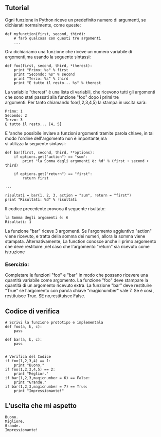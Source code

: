 Tutorial
--------

Ogni funzione in Python riceve un predefinito numero di argumenti, se dichiarati normalmente, come queste:

	def myfunction(first, second, third):
	    # farò qualcosa con questi tre argomenti
	    ...

Ora dichiariamo una funzione che riceve un numero variabile di argomenti,ma usando la seguente sintassi:

	def foo(first, second, third, *therest):
	    print "Primo: %s" % first
	    print "Secondo: %s" % second
	    print "Terzo: %s" % third
	    print "E tutto il resto... %s" % therest

La variabile "therest"  è una lista di variabili, che  ricevono tutti gli argomenti che sono stati passati alla funzione "foo" dopo i primi tre<br> 
argomenti. Per tanto chiamando foo(1,2,3,4,5) la stampa in uscita sarà:

	Primo: 1
	Secondo: 2
	Terzo: 3
	E tutto il resto... [4, 5]

E 'anche possibile inviare a funzioni argomenti  tramite parola  chiave, in tal modo  l'ordine dell'argomento non è importante,ma <br>
si utilizza la seguente sintassi: 

	def bar(first, second, third, **options):
	    if options.get("action") == "sum":
	        print "la Somma degli argomenti è: %d" % (first + second + third)
	
	    if options.get("return") == "first":
	        return first
	
	...

	risultati = bar(1, 2, 3, action = "sum", return = "first")
	print "Risultati: %d" % risultati
	
Il codice precedente provoca il seguente risultato:

	la Somma degli argomenti è: 6
	Risultati: 1

La funzione "bar" riceve 3 argomenti. Se l'argomento aggiuntivo "action" viene  ricevuto, e tratta della somma dei numeri, allora la somma viene<br> stampata. Alternativamente, La function conosce anche il primo argomento che deve restituire ,nel caso che l'argomento "return" sia ricevuto come istruzione

### Esercizio:

Completare  le funzioni  "foo" e "bar" in modo che possano ricevere una quantità variabile come argomento. 
La funzione "foo" deve stampare la quantità di un argomento ricevuto  extra. 
La funzione "bar" deve restituire "True" se l'argomento con parola chiave  "magicnumber" vale 7. Se è cosi , restituisce True. SE no,restituisce False.

Codice di verifica
-------------

	# Scrivi la funzione prototipo e implementala
	def foo(a, b, c):
	    pass

	def bar(a, b, c):
	    pass

    
	# Verifica del Codice
	if foo(1,2,3,4) == 1:
	    print "Buono."
	if foo(1,2,3,4,5) == 2:
	    print "Meglior."
	if bar(1,2,3,magicnumber = 6) == False:
	    print "Grande."
	if bar(1,2,3,magicnumber = 7) == True:
	    print "Impressionante!"


L'uscita che mi aspetto
---------------
	Buono.
	Migliore.
	Grande.
	Impressionante!



